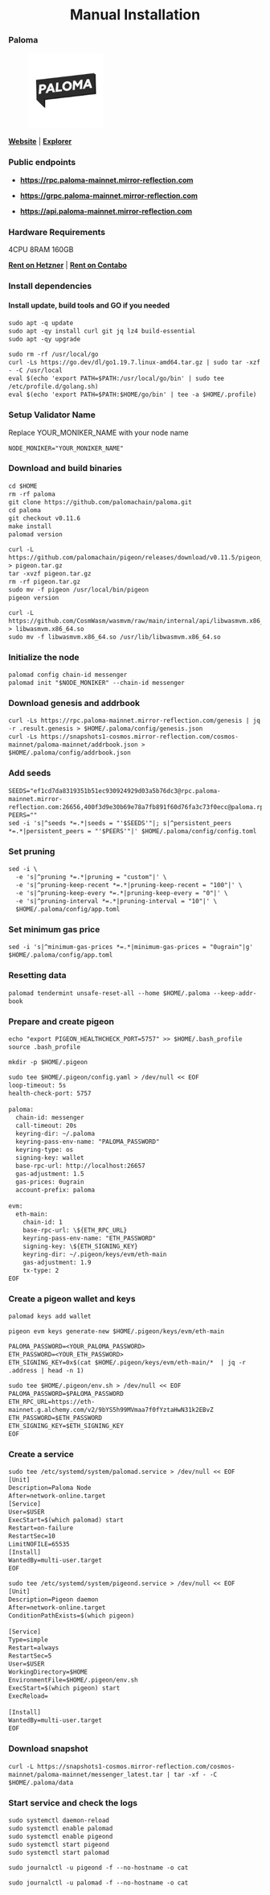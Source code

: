 <div align="center">
  <h1> Manual Installation </h1>
</div>

### Paloma

<figure><img src="https://raw.githubusercontent.com/MirrorReflectionTeam/cosmos_testnet_manuals/main/project_files/paloma.jpg" width="150" alt=""><figcaption></figcaption></figure>

**[Website](https://www.palomachain.com/)** | **[Explorer](https://paloma.explorers.guru/)**

### Public endpoints

- **https://rpc.paloma-mainnet.mirror-reflection.com**

- **https://grpc.paloma-mainnet.mirror-reflection.com**

- **https://api.paloma-mainnet.mirror-reflection.com**

### Hardware Requirements

4CPU 8RAM 160GB

**[Rent on Hetzner](https://hetzner.cloud/?ref=AwVksaI2T3Nz)** | **[Rent on Contabo](https://contabo.com/en)**

### Install dependencies

#### Install update, build tools and GO if you needed

```
sudo apt -q update
sudo apt -qy install curl git jq lz4 build-essential
sudo apt -qy upgrade
```

```
sudo rm -rf /usr/local/go
curl -Ls https://go.dev/dl/go1.19.7.linux-amd64.tar.gz | sudo tar -xzf - -C /usr/local
eval $(echo 'export PATH=$PATH:/usr/local/go/bin' | sudo tee /etc/profile.d/golang.sh)
eval $(echo 'export PATH=$PATH:$HOME/go/bin' | tee -a $HOME/.profile)
```

### Setup Validator Name

Replace YOUR_MONIKER_NAME with your node name

```
NODE_MONIKER="YOUR_MONIKER_NAME"
```

### Download and build binaries

```
cd $HOME
rm -rf paloma
git clone https://github.com/palomachain/paloma.git
cd paloma
git checkout v0.11.6
make install
palomad version
```

```
curl -L https://github.com/palomachain/pigeon/releases/download/v0.11.5/pigeon_Linux_x86_64.tar.gz > pigeon.tar.gz
tar -xvzf pigeon.tar.gz
rm -rf pigeon.tar.gz
sudo mv -f pigeon /usr/local/bin/pigeon
pigeon version
```

```
curl -L https://github.com/CosmWasm/wasmvm/raw/main/internal/api/libwasmvm.x86_64.so > libwasmvm.x86_64.so
sudo mv -f libwasmvm.x86_64.so /usr/lib/libwasmvm.x86_64.so
```

### Initialize the node

```
palomad config chain-id messenger
palomad init "$NODE_MONIKER" --chain-id messenger
```

### Download genesis and addrbook

```
curl -Ls https://rpc.paloma-mainnet.mirror-reflection.com/genesis | jq -r .result.genesis > $HOME/.paloma/config/genesis.json
curl -Ls https://snapshots1-cosmos.mirror-reflection.com/cosmos-mainnet/paloma-mainnet/addrbook.json > $HOME/.paloma/config/addrbook.json
```

### Add seeds

```
SEEDS="ef1cd7da8319351b51ec930924929d03a5b76dc3@rpc.paloma-mainnet.mirror-reflection.com:26656,400f3d9e30b69e78a7fb891f60d76fa3c73f0ecc@paloma.rpc.kjnodes.com:10659"
PEERS=""
sed -i 's|^seeds *=.*|seeds = "'$SEEDS'"|; s|^persistent_peers *=.*|persistent_peers = "'$PEERS'"|' $HOME/.paloma/config/config.toml
```

### Set pruning

```
sed -i \
  -e 's|^pruning *=.*|pruning = "custom"|' \
  -e 's|^pruning-keep-recent *=.*|pruning-keep-recent = "100"|' \
  -e 's|^pruning-keep-every *=.*|pruning-keep-every = "0"|' \
  -e 's|^pruning-interval *=.*|pruning-interval = "10"|' \
  $HOME/.paloma/config/app.toml
```

### Set minimum gas price

```
sed -i 's|^minimum-gas-prices *=.*|minimum-gas-prices = "0ugrain"|g' $HOME/.paloma/config/app.toml
```

### Resetting data

```
palomad tendermint unsafe-reset-all --home $HOME/.paloma --keep-addr-book
```

### Prepare and create pigeon

```
echo "export PIGEON_HEALTHCHECK_PORT=5757" >> $HOME/.bash_profile
source .bash_profile
```

```
mkdir -p $HOME/.pigeon
```

```
sudo tee $HOME/.pigeon/config.yaml > /dev/null << EOF
loop-timeout: 5s
health-check-port: 5757

paloma:
  chain-id: messenger
  call-timeout: 20s
  keyring-dir: ~/.paloma
  keyring-pass-env-name: "PALOMA_PASSWORD"
  keyring-type: os
  signing-key: wallet
  base-rpc-url: http://localhost:26657
  gas-adjustment: 1.5
  gas-prices: 0ugrain
  account-prefix: paloma

evm:
  eth-main:
    chain-id: 1
    base-rpc-url: \${ETH_RPC_URL}
    keyring-pass-env-name: "ETH_PASSWORD"
    signing-key: \${ETH_SIGNING_KEY}
    keyring-dir: ~/.pigeon/keys/evm/eth-main
    gas-adjustment: 1.9
    tx-type: 2
EOF
```

### Create a pigeon wallet and keys

```
palomad keys add wallet
```

```
pigeon evm keys generate-new $HOME/.pigeon/keys/evm/eth-main
```

```
PALOMA_PASSWORD=<YOUR_PALOMA_PASSWORD>
ETH_PASSWORD=<YOUR_ETH_PASSWORD>
ETH_SIGNING_KEY=0x$(cat $HOME/.pigeon/keys/evm/eth-main/*  | jq -r .address | head -n 1)
```

```
sudo tee $HOME/.pigeon/env.sh > /dev/null << EOF
PALOMA_PASSWORD=$PALOMA_PASSWORD
ETH_RPC_URL=https://eth-mainnet.g.alchemy.com/v2/9bYS5h99MVmaa7f0fYztaHwN31k2EBvZ
ETH_PASSWORD=$ETH_PASSWORD
ETH_SIGNING_KEY=$ETH_SIGNING_KEY
EOF
```

### Create a service

```
sudo tee /etc/systemd/system/palomad.service > /dev/null << EOF
[Unit]
Description=Paloma Node
After=network-online.target
[Service]
User=$USER
ExecStart=$(which palomad) start
Restart=on-failure
RestartSec=10
LimitNOFILE=65535
[Install]
WantedBy=multi-user.target
EOF
```

```
sudo tee /etc/systemd/system/pigeond.service > /dev/null << EOF
[Unit]
Description=Pigeon daemon
After=network-online.target
ConditionPathExists=$(which pigeon)

[Service]
Type=simple
Restart=always
RestartSec=5
User=$USER
WorkingDirectory=$HOME
EnvironmentFile=$HOME/.pigeon/env.sh
ExecStart=$(which pigeon) start
ExecReload=

[Install]
WantedBy=multi-user.target
EOF
```

### Download snapshot

```
curl -L https://snapshots1-cosmos.mirror-reflection.com/cosmos-mainnet/paloma-mainnet/messenger_latest.tar | tar -xf - -C $HOME/.paloma/data
```

### Start service and check the logs

```
sudo systemctl daemon-reload
sudo systemctl enable palomad
sudo systemctl enable pigeond
sudo systemctl start pigeond
sudo systemctl start palomad
```

```
sudo journalctl -u pigeond -f --no-hostname -o cat
```

```
sudo journalctl -u palomad -f --no-hostname -o cat
```
